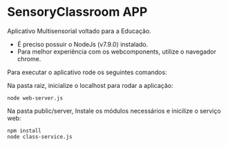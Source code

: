 # SensoryClassroom APP

Aplicativo Multisensorial voltado para a Educação.

* É preciso possuir o NodeJs (v7.9.0) instalado.
* Para melhor experiência com os webcomponents, utilize o navegador chrome.

Para executar o aplicativo rode os seguintes comandos:

Na pasta raiz, inicialize o localhost para rodar a aplicação:

```
node web-server.js
```

Na pasta public/server, Instale os módulos necessários e inicilize o serviço web:

```
npm install
node class-service.js
```
